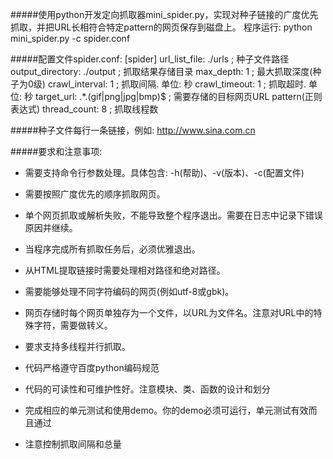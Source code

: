 #####使用python开发定向抓取器mini_spider.py，实现对种子链接的广度优先抓取，并把URL长相符合特定pattern的网页保存到磁盘上。
	程序运行: 
	python mini_spider.py -c spider.conf 

#####配置文件spider.conf: 
	[spider] 
	url_list_file: ./urls ; 种子文件路径 
	output_directory: ./output ; 抓取结果存储目录 
	max_depth: 1 ; 最大抓取深度(种子为0级) 
	crawl_interval: 1 ; 抓取间隔. 单位: 秒 
	crawl_timeout: 1 ; 抓取超时. 单位: 秒 
	target_url: .*\.(gif|png|jpg|bmp)$ ; 需要存储的目标网页URL pattern(正则表达式) 
	thread_count: 8 ; 抓取线程数 

#####种子文件每行一条链接，例如: 
	http://www.sina.com.cn 

#####要求和注意事项: 
- 需要支持命令行参数处理。具体包含: -h(帮助)、-v(版本)、-c(配置文件)

- 需要按照广度优先的顺序抓取网页。

- 单个网页抓取或解析失败，不能导致整个程序退出。需要在日志中记录下错误原因并继续。

- 当程序完成所有抓取任务后，必须优雅退出。

- 从HTML提取链接时需要处理相对路径和绝对路径。

- 需要能够处理不同字符编码的网页(例如utf-8或gbk)。

- 网页存储时每个网页单独存为一个文件，以URL为文件名。注意对URL中的特殊字符，需要做转义。

- 要求支持多线程并行抓取。

- 代码严格遵守百度python编码规范

- 代码的可读性和可维护性好。注意模块、类、函数的设计和划分

- 完成相应的单元测试和使用demo。你的demo必须可运行，单元测试有效而且通过

- 注意控制抓取间隔和总量

